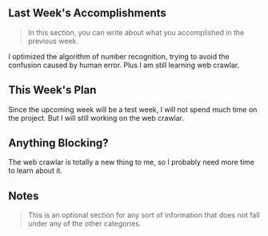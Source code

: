 ## Last Week's Accomplishments

> In this section, you can write about what you accomplished in the previous week.

I optimized the algorithm of number recognition, trying to avoid the confusion caused by human error. 
Plus I am still learning web crawlar.  

## This Week's Plan

Since the upcoming week will be a test week, I will not spend much time on the project. But I will still working on the web crawlar. 

## Anything Blocking?

The web crawlar is totally a new thing to me, so I probably need more time to learn about it. 

## Notes

> This is an optional section for any sort of information that does not fall under any of the other categories.
